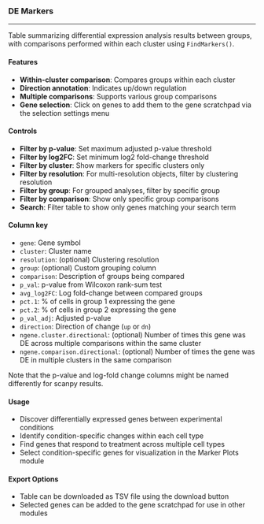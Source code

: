 ### DE Markers
------------

Table summarizing differential expression analysis results between groups, with comparisons performed within each cluster using `FindMarkers()`.

#### Features

- **Within-cluster comparison**: Compares groups within each cluster
- **Direction annotation**: Indicates up/down regulation
- **Multiple comparisons**: Supports various group comparisons
- **Gene selection**: Click on genes to add them to the gene scratchpad via the selection settings menu

#### Controls

- **Filter by p-value**: Set maximum adjusted p-value threshold
- **Filter by log2FC**: Set minimum log2 fold-change threshold
- **Filter by cluster**: Show markers for specific clusters only
- **Filter by resolution**: For multi-resolution objects, filter by clustering resolution
- **Filter by group**: For grouped analyses, filter by specific group
- **Filter by comparison**: Show only specific group comparisons
- **Search**: Filter table to show only genes matching your search term

#### Column key

- `gene`: Gene symbol
- `cluster`: Cluster name
- `resolution`: (optional) Clustering resolution
- `group`: (optional) Custom grouping column
- `comparison`: Description of groups being compared
- `p_val`: p-value from Wilcoxon rank-sum test
- `avg_log2FC`: Log fold-change between compared groups
- `pct.1`: % of cells in group 1 expressing the gene
- `pct.2`: % of cells in group 2 expressing the gene
- `p_val_adj`: Adjusted p-value
- `direction`: Direction of change (`up` or `dn`)
- `ngene.cluster.directional`: (optional) Number of times this gene was DE across multiple comparisons within the same cluster
- `ngene.comparison.directional`: (optional) Number of times the gene was DE in multiple clusters in the same comparison

Note that the p-value and log-fold change columns might be named differently for scanpy results.

#### Usage

- Discover differentially expressed genes between experimental conditions
- Identify condition-specific changes within each cell type
- Find genes that respond to treatment across multiple cell types
- Select condition-specific genes for visualization in the Marker Plots module

#### Export Options

- Table can be downloaded as TSV file using the download button
- Selected genes can be added to the gene scratchpad for use in other modules
